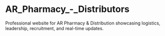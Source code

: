 # AR_Pharmacy_-_Distributors
Professional website for AR Pharmacy &amp; Distribution showcasing logistics, leadership, recruitment, and real-time updates.
